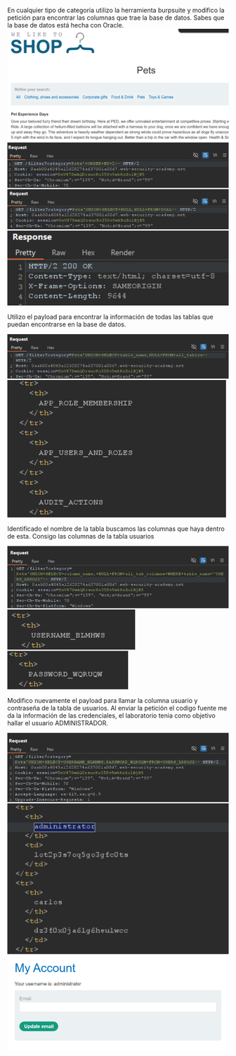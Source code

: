 En cualquier tipo de categoria utilizo la herramienta burpsuite y modifico la petición para encontrar las columnas que trae la base de datos. Sabes que la base de datos está hecha con Oracle.
![alt text](/image/01.DatosOracle.png)
![alt text](/image/02.DatosOracle.png)
![alt text](/image/03.DatosOracle.png)
![alt text](/image/04.DatosOracle.png)

Utilizo el payload para encontrar la información de todas las tablas que puedan encontrarse en la base de datos.

![alt text](/image/05.DatosOracle.png)
![alt text](/image/06.DatosOracle.png)

Identificado el nombre de la tabla buscamos las columnas que haya dentro de esta. Consigo las columnas de la tabla usuarios

![alt text](/image/07.DatosOracle.png)
![alt text](/image/08.DatosOracle.png)
![alt text](/image/09.DatosOracle.png)

Modifico nuevamente el payload para llamar la columna usuario y contraseña de la tabla de usuarios. Al enviar la petición el codigo fuente me da la información de las credenciales, el laboratorio tenia como objetivo hallar el usuario ADMINISTRADOR.

![alt text](/image/10.DatosOracle.png)
![alt text](/image/11.DatosOracle.png)
![alt text](/image/12.DatosOracle.png)

